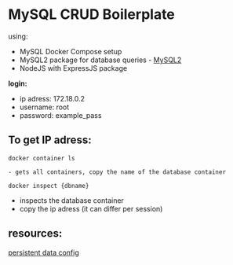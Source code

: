 # MySQL CRUD Boilerplate

using: 
- MySQL Docker Compose setup
- MySQL2 package for database queries - [MySQL2](https://sidorares.github.io/node-mysql2/docs)
- NodeJS with ExpressJS package


**login:** 
- ip adress: 172.18.0.2 
- username: root
- password: example_pass

## To get IP adress:
``` Terminal
docker container ls 
```
    - gets all containers, copy the name of the database container
``` Terminal
docker inspect {dbname}
```
  - inspects the database container
  - copy the ip adress (it can differ per session)


## resources:
[persistent data config](https://tecadmin.net/docker-compose-persistent-mysql-data/)





